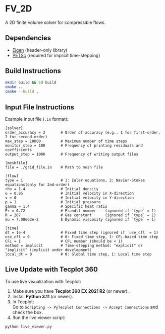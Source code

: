 # FV_2D

A 2D finite volume solver for compressible flows.

## Dependencies

- [Eigen](https://eigen.tuxfamily.org/) (header-only library)
- [PETSc](https://petsc.org/release/) (required for implicit time-stepping)

## Build Instructions

```bash
mkdir build && cd build
cmake ..
cmake --build .
```

## Input File Instructions

Example input file (`.in` format):

```in
[solver]
order_accuracy = 2       # Order of accuracy (e.g., 1 for first-order, 2 for second-order)
max_step = 10000         # Maximum number of time steps
monitor_step = 100       # Frequency of printing residuals and coefficients
output_step = 1000       # Frequency of writing output files

[meshfile]
file = ./grid_file.in    # Path to mesh file

[flow]
type = 1                 # 1: Euler equations, 2: Navier-Stokes equations(only for 2nd-order)
rho = 1.4                # Initial density
u = 0.85                 # Initial velocity in X-direction
v = 0                    # Initial velocity in Y-direction
p = 1                    # Initial pressure
gamma = 1.4              # Specific heat ratio
Pr = 0.72                # Prandtl number    (ignored if `type` = 1)
R = 287                  # Gas constant      (ignored if `type` = 1)
mu = 7.08662e-2          $ Dynamic viscosity (ignored if `type` = 1)

[time]
dt = 1e-4                # Fixed time step (ignored if `use_cfl` = 1)
use_cfl = 0              # 0: Fixed time step, 1: CFL-based time step
CFL = 1                  # CFL number (should be < 1)
method = implicit        # Time-stepping method: "explicit" or "implicit" (implicit under development)
local_dt = 0             # 0: Global time step, 1: Local time step
```

## Live Update with Tecplot 360

To use live visualization with Tecplot:

1. Make sure you have **Tecplot 360 EX 2021 R2** (or newer).
2. Install **Python 3.11** (or newer).
3. In Tecplot:  
   Go to `Scripting -> PyTecplot Connections -> Accept Connections` and check the box.
4. Run the live viewer script:

```bash
python live_viewer.py
```